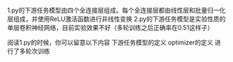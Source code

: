 1.py的下游任务模型由四个全连接层组成。每个全连接层都由线性层和批量归一化层组成，并使用ReLU激活函数进行非线性变换
2.py的下游任务模型是实验性质的单层卷积神经网络，目前实验效果不好（多轮训练之后正确率在0.51这样子）

阅读1.py的时候，你可以留意以下内容
下游任务模型的定义
optimizer的定义
进行了多轮次训练
